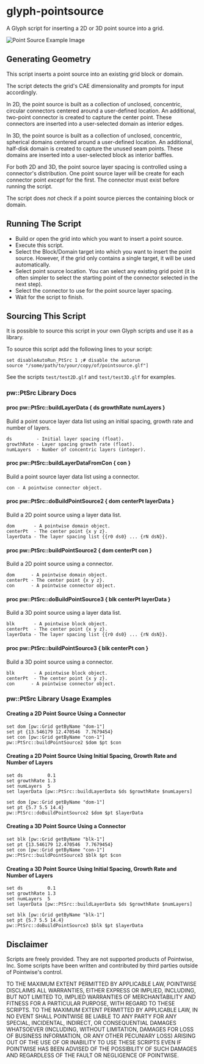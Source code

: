 # glyph-pointsource
A Glyph script for inserting a 2D or 3D point source into a grid.

![Point Source Example Image][1]

[1]: https://raw.github.com/dbgarlisch/glyph-pointsource/master/ScriptImage.png  "Point Source Example Image"


## Generating Geometry
This script inserts a point source into an existing grid block or domain.

The script detects the grid's CAE dimensionality and prompts for input
accordingly.

In 2D, the point source is built as a collection of unclosed, concentric,
circular connectors centered around a user-defined location. An additional,
two-point connector is created to capture the center point. These connectors are
inserted into a user-selected domain as interior edges.

In 3D, the point source is built as a collection of unclosed, concentric,
spherical domains centered around a user-defined location. An additional,
half-disk domain is created to capture the unused seam points. These domains are
inserted into a user-selected block as interior baffles.

For both 2D and 3D, the point source layer spacing is controlled using a
connector's distribution. One point source layer will be create for each
connector point *except* for the first. The connector must exist before running
the script.

The script does *not* check if a point source pierces the containing block or domain.


## Running The Script

* Build or open the grid into which you want to insert a point source.
* Execute this script.
* Select the Block/Domain target into which you want to insert the point source.
  However, if the grid only contains a single target, it will be used
  automatically.
* Select point source location. You can select any existing grid point (it is
  often simpler to select the starting point of the connector selected in the
  next step).
* Select the connector to use for the point source layer spacing.
* Wait for the script to finish.


## Sourcing This Script

It is possible to source this script in your own Glyph scripts and use it as a library.

To source this script add the following lines to your script:

    set disableAutoRun_PtSrc 1 ;# disable the autorun
    source "/some/path/to/your/copy/of/pointsource.glf"]

See the scripts `test/test2D.glf` and `test/test3D.glf` for examples.


### pw::PtSrc Library Docs

#### proc pw::PtSrc::buildLayerData { ds growthRate numLayers }
Build a point source layer data list using an initial spacing, growth
    rate and number of layers.

    ds         - Initial layer spacing (float).
    growthRate - Layer spacing growth rate (float).
    numLayers  - Number of concentric layers (integer).

#### proc pw::PtSrc::buildLayerDataFromCon { con }
Build a point source layer data list using a connector.

    con - A pointwise connector object.

#### proc pw::PtSrc::doBuildPointSource2 { dom centerPt layerData }
Build a 2D point source using a layer data list.

    dom       - A pointwise domain object.
    centerPt  - The center point {x y z}.
    layerData - The layer spacing list {{r0 ds0} ... {rN dsN}}.

#### proc pw::PtSrc::buildPointSource2 { dom centerPt con }
Build a 2D point source using a connector.

    dom      - A pointwise domain object.
    centerPt - The center point {x y z}.
    con      - A pointwise connector object.

#### proc pw::PtSrc::doBuildPointSource3 { blk centerPt layerData }
Build a 3D point source using a layer data list.

    blk       - A pointwise block object.
    centerPt  - The center point {x y z}.
    layerData - The layer spacing list {{r0 ds0} ... {rN dsN}}.

#### proc pw::PtSrc::buildPointSource3 { blk centerPt con }
Build a 3D point source using a connector.

    blk       - A pointwise block object.
    centerPt  - The center point {x y z}.
    con      - A pointwise connector object.


### pw::PtSrc Library Usage Examples

#### Creating a 2D Point Source Using a Connector
    set dom [pw::Grid getByName "dom-1"]
    set pt {13.546179 12.470546  7.7679454}
    set con [pw::Grid getByName "con-1"]
    pw::PtSrc::buildPointSource2 $dom $pt $con

#### Creating a 2D Point Source Using Initial Spacing, Growth Rate and Number of Layers
    set ds         0.1
    set growthRate 1.3
    set numLayers  5
    set layerData [pw::PtSrc::buildLayerData $ds $growthRate $numLayers]

    set dom [pw::Grid getByName "dom-1"]
    set pt {5.7 5.5 14.4}
    pw::PtSrc::doBuildPointSource2 $dom $pt $layerData

#### Creating a 3D Point Source Using a Connector
    set blk [pw::Grid getByName "blk-1"]
    set pt {13.546179 12.470546  7.7679454}
    set con [pw::Grid getByName "con-1"]
    pw::PtSrc::buildPointSource3 $blk $pt $con

#### Creating a 3D Point Source Using Initial Spacing, Growth Rate and Number of Layers
    set ds         0.1
    set growthRate 1.3
    set numLayers  5
    set layerData [pw::PtSrc::buildLayerData $ds $growthRate $numLayers]

    set blk [pw::Grid getByName "blk-1"]
    set pt {5.7 5.5 14.4}
    pw::PtSrc::doBuildPointSource3 $blk $pt $layerData


## Disclaimer
Scripts are freely provided. They are not supported products of
Pointwise, Inc. Some scripts have been written and contributed by third
parties outside of Pointwise's control.

TO THE MAXIMUM EXTENT PERMITTED BY APPLICABLE LAW, POINTWISE DISCLAIMS
ALL WARRANTIES, EITHER EXPRESS OR IMPLIED, INCLUDING, BUT NOT LIMITED
TO, IMPLIED WARRANTIES OF MERCHANTABILITY AND FITNESS FOR A PARTICULAR
PURPOSE, WITH REGARD TO THESE SCRIPTS. TO THE MAXIMUM EXTENT PERMITTED
BY APPLICABLE LAW, IN NO EVENT SHALL POINTWISE BE LIABLE TO ANY PARTY
FOR ANY SPECIAL, INCIDENTAL, INDIRECT, OR CONSEQUENTIAL DAMAGES
WHATSOEVER (INCLUDING, WITHOUT LIMITATION, DAMAGES FOR LOSS OF BUSINESS
INFORMATION, OR ANY OTHER PECUNIARY LOSS) ARISING OUT OF THE USE OF OR
INABILITY TO USE THESE SCRIPTS EVEN IF POINTWISE HAS BEEN ADVISED OF THE
POSSIBILITY OF SUCH DAMAGES AND REGARDLESS OF THE FAULT OR NEGLIGENCE OF
POINTWISE.
